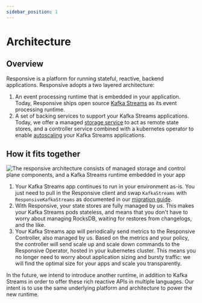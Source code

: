 ```yaml
---
sidebar_position: 1
---
```


# Architecture

## Overview
Responsive is a platform for running stateful, reactive, backend applications. 
Responsive adopts a two layered architecture:

1. An event processing runtime that is embedded in your application. Today, Responsive ships open source [Kafka Streams](https://kafka.apache.org/documentation/streams/) as its event processing runtime. 
2. A set of backing services to support your Kafka Streams applications. Today, we offer a managed [storage service](storage) to act as remote state stores, and a controller service combined with a kubernetes operator to enable [autoscaling](autoscaling) your Kafka Streams applications.

## How it fits together
![The responsive architecture consists of managed storage and control plane components, and a Kafka Streams runtime embedded in your app](/img/responsive-architecture.png "Responsive Architecture")

1. Your Kafka Streams app continues to run in your environment as-is. You just need to pull in the Responsive client and swap `KafkaStreams` with `ResponsiveKafkaStreams` as documented in our [migration guide](../getting-started/migrate-kafka-streams).
2. With Responsive, your state stores are fully managed by us. This makes your Kafka Streams pods stateless, and means that you don't have to worry about managing RocksDB, waiting for restores from changelogs, and the like.
3. Your Kafka Streams app will periodically send metrics to the Responsive Controller, also managed by us. Based on the metrics and your policy, the controller will send scale up and scale down commands to the Responsive Operator, hosted in your kubernetes cluster. This means you no longer need to worry about application sizing and bursty traffic: we will find the optimal size for your apps and scale you transparently. 

In the future, we intend to introduce another runtime, in addition to Kafka Streams in order to offer 
these rich reactive APIs in multiple languages. Our intent is to use the same underlying platform and 
architecture to power the new runtime.

